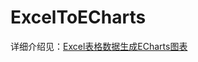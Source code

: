 # ExcelToECharts
详细介绍见：[Excel表格数据生成ECharts图表](https://blog.csdn.net/Huay_Li/article/details/88809119)
